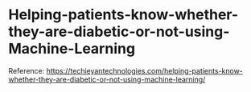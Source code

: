 # Helping-patients-know-whether-they-are-diabetic-or-not-using-Machine-Learning

Reference: https://techieyantechnologies.com/helping-patients-know-whether-they-are-diabetic-or-not-using-machine-learning/
